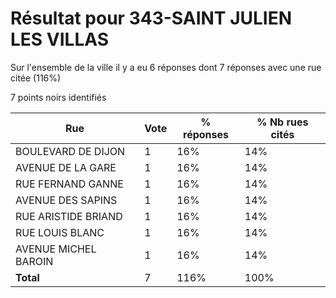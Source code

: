 # Résultat pour 343-SAINT JULIEN LES VILLAS

Sur l'ensemble de la ville il y a eu 6 réponses dont 7 réponses avec une rue citée (116%)

7 points noirs identifiés

| Rue | Vote | % réponses | % Nb rues cités|
|-----|------|------------|----------------|
| BOULEVARD DE DIJON | 1 | 16% | 14%|
| AVENUE DE LA GARE | 1 | 16% | 14%|
| RUE FERNAND GANNE | 1 | 16% | 14%|
| AVENUE DES SAPINS | 1 | 16% | 14%|
| RUE ARISTIDE BRIAND | 1 | 16% | 14%|
| RUE LOUIS BLANC | 1 | 16% | 14%|
| AVENUE MICHEL BAROIN | 1 | 16% | 14%|
| **Total** | 7 | 116% | 100%|
